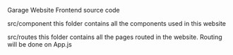 Garage Website Frontend source code


src/component this folder contains all the components used in this website

src/routes this folder contains all the pages routed in the website. Routing will be done on App.js